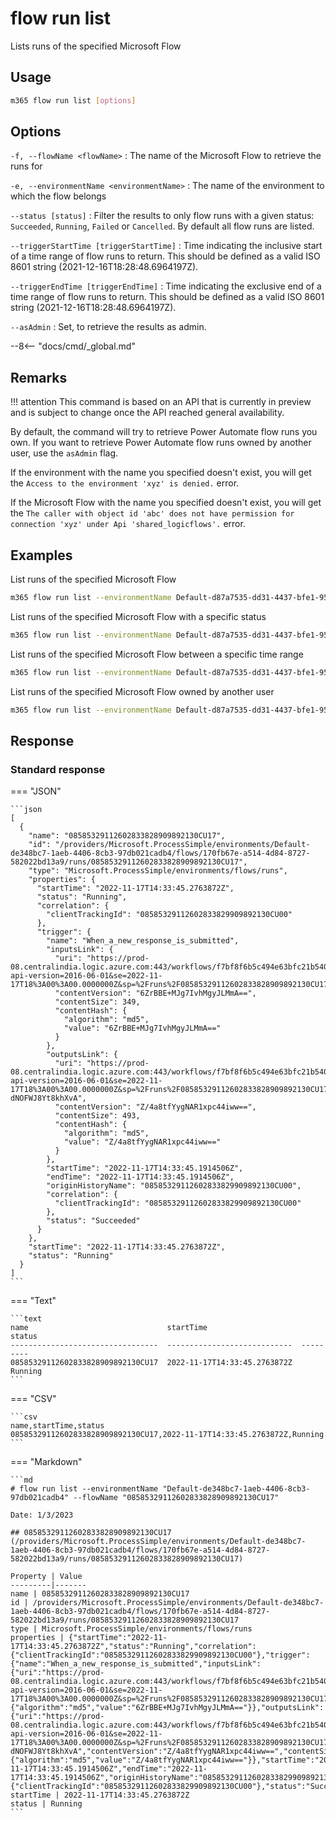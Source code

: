 # flow run list

Lists runs of the specified Microsoft Flow

## Usage

```sh
m365 flow run list [options]
```

## Options

`-f, --flowName <flowName>`
: The name of the Microsoft Flow to retrieve the runs for

`-e, --environmentName <environmentName>`
: The name of the environment to which the flow belongs

`--status [status]` 
: Filter the results to only flow runs with a given status: `Succeeded`, `Running`, `Failed` or `Cancelled`. By default all flow runs are listed.

`--triggerStartTime [triggerStartTime]`
: Time indicating the inclusive start of a time range of flow runs to return. This should be defined as a valid ISO 8601 string (2021-12-16T18:28:48.6964197Z).

`--triggerEndTime [triggerEndTime]`
: Time indicating the exclusive end of a time range of flow runs to return. This should be defined as a valid ISO 8601 string (2021-12-16T18:28:48.6964197Z).

`--asAdmin`
: Set, to retrieve the results as admin.

--8<-- "docs/cmd/_global.md"

## Remarks

!!! attention
    This command is based on an API that is currently in preview and is subject to change once the API reached general availability.

By default, the command will try to retrieve Power Automate flow runs you own. If you want to retrieve Power Automate flow runs owned by another user, use the `asAdmin` flag.

If the environment with the name you specified doesn't exist, you will get the `Access to the environment 'xyz' is denied.` error.

If the Microsoft Flow with the name you specified doesn't exist, you will get the `The caller with object id 'abc' does not have permission for connection 'xyz' under Api 'shared_logicflows'.` error.

## Examples

List runs of the specified Microsoft Flow

```sh
m365 flow run list --environmentName Default-d87a7535-dd31-4437-bfe1-95340acd55c5 --flowName 5923cb07-ce1a-4a5c-ab81-257ce820109a
```

List runs of the specified Microsoft Flow with a specific status

```sh
m365 flow run list --environmentName Default-d87a7535-dd31-4437-bfe1-95340acd55c5 --flowName 5923cb07-ce1a-4a5c-ab81-257ce820109a --status Running
```

List runs of the specified Microsoft Flow between a specific time range

```sh
m365 flow run list --environmentName Default-d87a7535-dd31-4437-bfe1-95340acd55c5 --flowName 5923cb07-ce1a-4a5c-ab81-257ce820109a --triggerStartTime 2023-01-21T18:19:00Z --triggerEndTime 2023-01-22T00:00:00Z
```

List runs of the specified Microsoft Flow owned by another user

```sh
m365 flow run list --environmentName Default-d87a7535-dd31-4437-bfe1-95340acd55c5 --flowName 5923cb07-ce1a-4a5c-ab81-257ce820109a --asAdmin
```

## Response

### Standard response

=== "JSON"

    ```json
    [      
      {
        "name": "08585329112602833828909892130CU17",
        "id": "/providers/Microsoft.ProcessSimple/environments/Default-de348bc7-1aeb-4406-8cb3-97db021cadb4/flows/170fb67e-a514-4d84-8727-582022bd13a9/runs/08585329112602833828909892130CU17",
        "type": "Microsoft.ProcessSimple/environments/flows/runs",
        "properties": {
          "startTime": "2022-11-17T14:33:45.2763872Z",
          "status": "Running",
          "correlation": {
            "clientTrackingId": "08585329112602833829909892130CU00"
          },
          "trigger": {
            "name": "When_a_new_response_is_submitted",
            "inputsLink": {
              "uri": "https://prod-08.centralindia.logic.azure.com:443/workflows/f7bf8f6b5c494e63bfc21b54087a596e/runs/08585329112602833828909892130CU17/contents/TriggerInputs?api-version=2016-06-01&se=2022-11-17T18%3A00%3A00.0000000Z&sp=%2Fruns%2F08585329112602833828909892130CU17%2Fcontents%2FTriggerInputs%2Fread&sv=1.0&sig=jmdMRWvY7uGoxTmqd3_a2bJtegXuVyuKTKKUVLiwh38",
              "contentVersion": "6ZrBBE+MJg7IvhMgyJLMmA==",
              "contentSize": 349,
              "contentHash": {
                "algorithm": "md5",
                "value": "6ZrBBE+MJg7IvhMgyJLMmA=="
              }
            },
            "outputsLink": {
              "uri": "https://prod-08.centralindia.logic.azure.com:443/workflows/f7bf8f6b5c494e63bfc21b54087a596e/runs/08585329112602833828909892130CU17/contents/TriggerOutputs?api-version=2016-06-01&se=2022-11-17T18%3A00%3A00.0000000Z&sp=%2Fruns%2F08585329112602833828909892130CU17%2Fcontents%2FTriggerOutputs%2Fread&sv=1.0&sig=Y3qqjuWrrcQJrmF7uvm6LVzQy5w-dNOFWJ8Yt8khXvA",
              "contentVersion": "Z/4a8tfYygNAR1xpc44iww==",
              "contentSize": 493,
              "contentHash": {
                "algorithm": "md5",
                "value": "Z/4a8tfYygNAR1xpc44iww=="
              }
            },
            "startTime": "2022-11-17T14:33:45.1914506Z",
            "endTime": "2022-11-17T14:33:45.1914506Z",
            "originHistoryName": "08585329112602833829909892130CU00",
            "correlation": {
              "clientTrackingId": "08585329112602833829909892130CU00"
            },
            "status": "Succeeded"
          }
        },
        "startTime": "2022-11-17T14:33:45.2763872Z",
        "status": "Running"
      }
    ]
    ```

=== "Text"

    ```text
    name                               startTime                     status
    ---------------------------------  ----------------------------  ---------
    08585329112602833828909892130CU17  2022-11-17T14:33:45.2763872Z  Running
    ```

=== "CSV"

    ```csv
    name,startTime,status
    08585329112602833828909892130CU17,2022-11-17T14:33:45.2763872Z,Running
    ```

=== "Markdown"

    ```md
    # flow run list --environmentName "Default-de348bc7-1aeb-4406-8cb3-97db021cadb4" --flowName "08585329112602833828909892130CU17"

    Date: 1/3/2023

    ## 08585329112602833828909892130CU17 (/providers/Microsoft.ProcessSimple/environments/Default-de348bc7-1aeb-4406-8cb3-97db021cadb4/flows/170fb67e-a514-4d84-8727-582022bd13a9/runs/08585329112602833828909892130CU17)

    Property | Value
    ---------|-------
    name | 08585329112602833828909892130CU17
    id | /providers/Microsoft.ProcessSimple/environments/Default-de348bc7-1aeb-4406-8cb3-97db021cadb4/flows/170fb67e-a514-4d84-8727-582022bd13a9/runs/08585329112602833828909892130CU17
    type | Microsoft.ProcessSimple/environments/flows/runs
    properties | {"startTime":"2022-11-17T14:33:45.2763872Z","status":"Running","correlation":{"clientTrackingId":"08585329112602833829909892130CU00"},"trigger":{"name":"When_a_new_response_is_submitted","inputsLink":{"uri":"https://prod-08.centralindia.logic.azure.com:443/workflows/f7bf8f6b5c494e63bfc21b54087a596e/runs/08585329112602833828909892130CU17/contents/TriggerInputs?api-version=2016-06-01&se=2022-11-17T18%3A00%3A00.0000000Z&sp=%2Fruns%2F08585329112602833828909892130CU17%2Fcontents%2FTriggerInputs%2Fread&sv=1.0&sig=jmdMRWvY7uGoxTmqd3_a2bJtegXuVyuKTKKUVLiwh38","contentVersion":"6ZrBBE+MJg7IvhMgyJLMmA==","contentSize":349,"contentHash":{"algorithm":"md5","value":"6ZrBBE+MJg7IvhMgyJLMmA=="}},"outputsLink":{"uri":"https://prod-08.centralindia.logic.azure.com:443/workflows/f7bf8f6b5c494e63bfc21b54087a596e/runs/08585329112602833828909892130CU17/contents/TriggerOutputs?api-version=2016-06-01&se=2022-11-17T18%3A00%3A00.0000000Z&sp=%2Fruns%2F08585329112602833828909892130CU17%2Fcontents%2FTriggerOutputs%2Fread&sv=1.0&sig=Y3qqjuWrrcQJrmF7uvm6LVzQy5w-dNOFWJ8Yt8khXvA","contentVersion":"Z/4a8tfYygNAR1xpc44iww==","contentSize":493,"contentHash":{"algorithm":"md5","value":"Z/4a8tfYygNAR1xpc44iww=="}},"startTime":"2022-11-17T14:33:45.1914506Z","endTime":"2022-11-17T14:33:45.1914506Z","originHistoryName":"08585329112602833829909892130CU00","correlation":{"clientTrackingId":"08585329112602833829909892130CU00"},"status":"Succeeded"}}
    startTime | 2022-11-17T14:33:45.2763872Z
    status | Running
    ```
